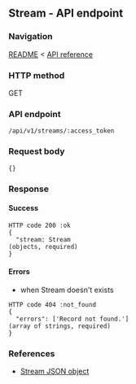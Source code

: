 ## Stream - API endpoint

### Navigation
[README](../../../../README.md)
<
[API reference](../../../api_reference.md)

### HTTP method
GET

### API endpoint
`/api/v1/streams/:access_token`

### Request body
```
{}
```

### Response
#### Success
```
HTTP code 200 :ok
{
  "stream: Stream                                                               (objects, required)
}
```

#### Errors
- when Stream doesn't exists
```
HTTP code 404 :not_found
{
  "errors": ['Record not found.']                                               (array of strings, required)
}
```

### References
- [Stream JSON object](../../../json_objects/stream.md)
